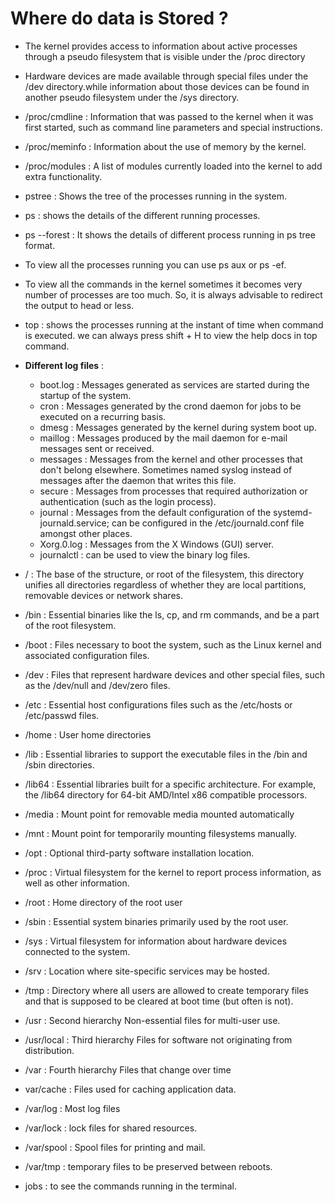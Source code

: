 # Where do data is Stored ?

- The kernel provides access to information about active processes through a pseudo filesystem that is visible under the /proc directory
-  Hardware devices are made available through special files under the /dev directory.while information about those devices can be found in another pseudo filesystem under the /sys directory.

- /proc/cmdline : Information that was passed to the kernel when it was first started, such as command line parameters and special instructions.
- /proc/meminfo : Information about the use of memory by the kernel.
- /proc/modules : A list of modules currently loaded into the kernel to add extra functionality.
- pstree : Shows the tree of the processes running in the system.
- ps : shows the details of the different running processes.
- ps --forest : It shows the details of different process running in ps tree format.
- To view all the processes running you can use ps aux or ps -ef.
- To view all the commands in the kernel sometimes it becomes very number of processes are too much. So, it is always advisable to redirect the output to head or less.
- top : shows the processes running at the instant of time when command is executed. we can always press shift + H to view the help docs in top command.
- __Different log files__ : 
    - boot.log : Messages generated as services are started during the startup of the system.
    - cron : Messages generated by the crond daemon for jobs to be executed on a recurring basis.
    - dmesg : Messages generated by the kernel during system boot up.
    - maillog : Messages produced by the mail daemon for e-mail messages sent or received.
    - messages : Messages from the kernel and other processes that don't belong elsewhere. Sometimes named syslog instead of messages after the daemon that writes this file.
    - secure : Messages from processes that required authorization or authentication (such as the login process).
    - journal : Messages from the default configuration of the systemd-journald.service; can be configured in the /etc/journald.conf file amongst other places.
    - Xorg.0.log : Messages from the X Windows (GUI) server.
    - journalctl : can be used to view the binary log files.

- / : The base of the structure, or root of the filesystem, this directory unifies all directories regardless of whether they are local partitions, removable devices or network shares.
- /bin : Essential binaries like the ls, cp, and rm commands, and be a part of the root filesystem.
- /boot : Files necessary to boot the system, such as the Linux kernel and associated configuration files.
- /dev : Files that represent hardware devices and other special files, such as the /dev/null and /dev/zero files.
- /etc : Essential host configurations files such as the /etc/hosts or /etc/passwd files.
- /home : User home directories
- /lib : Essential libraries to support the executable files in the /bin and /sbin directories.
- /lib64 : Essential libraries built for a specific architecture. For example, the /lib64 directory for 64-bit AMD/Intel x86 compatible processors.
- /media : Mount point for removable media mounted automatically
- /mnt : Mount point for temporarily mounting filesystems manually.
- /opt : Optional third-party software installation location.
- /proc : Virtual filesystem for the kernel to report process information, as well as other information.
- /root : Home directory of the root user
- /sbin : Essential system binaries primarily used by the root user.
- /sys : Virtual filesystem for information about hardware devices connected to the system.
- /srv : Location where site-specific services may be hosted.
- /tmp : Directory where all users are allowed to create temporary files and that is supposed to be cleared at boot time (but often is not).
- /usr : Second hierarchy
Non-essential files for multi-user use.

- /usr/local : Third hierarchy
Files for software not originating from distribution.

- /var : Fourth hierarchy
Files that change over time

- var/cache : Files used for caching application data.
- /var/log : Most log files
- /var/lock : lock files for shared resources.
- /var/spool : Spool files for printing and mail.
- /var/tmp : temporary files to be preserved between reboots.


- jobs : to see the commands running in the terminal.


